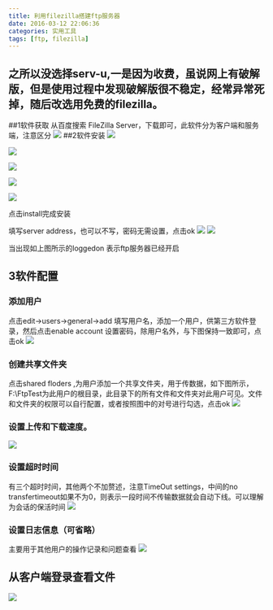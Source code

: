 ```yaml
---
title: 利用filezilla搭建ftp服务器
date: 2016-03-12 22:06:36
categories: 实用工具
tags: [ftp, filezilla]
---
```


之所以没选择serv-u,一是因为收费，虽说网上有破解版，但是使用过程中发现破解版很不稳定，经常异常死掉，随后改选用免费的filezilla。
------------
##1软件获取
从百度搜索 FileZilla Server，下载即可，此软件分为客户端和服务端，注意区分
![](http://images.royliu.me/ftp-server/1.jpg)
##2软件安装
![](http://images.royliu.me/ftp-server/2.jpg)

![](http://images.royliu.me/ftp-server/3.jpg)

![](http://images.royliu.me/ftp-server/4.jpg)

![](http://images.royliu.me/ftp-server/5.jpg)

![](http://images.royliu.me/ftp-server/6.jpg)

点击install完成安装

填写server address，也可以不写，密码无需设置，点击ok
![](http://images.royliu.me/ftp-server/7.jpg)
![](http://images.royliu.me/ftp-server/8.jpg)

当出现如上图所示的loggedon 表示ftp服务器已经开启


## 3软件配置
### 添加用户
点击edit->users->general->add 填写用户名，添加一个用户，供第三方软件登录，然后点击enable account 设置密码，除用户名外，与下图保持一致即可，点击ok
![](http://images.royliu.me/ftp-server/9.jpg)
### 创建共享文件夹
点击shared floders ,为用户添加一个共享文件夹，用于传数据，如下图所示，F:\FtpTest为此用户的根目录，此目录下的所有文件和文件夹对此用户可见。文件和文件夹的权限可以自行配置，或者按照图中的对号进行勾选，点击ok
![](http://images.royliu.me/ftp-server/10.jpg)
### 设置上传和下载速度。
![](http://images.royliu.me/ftp-server/11.jpg)
### 设置超时时间
有三个超时时间，其他两个不加赘述，注意TimeOut settings，中间的no transfertimeout如果不为0，则表示一段时间不传输数据就会自动下线。可以理解为会话的保活时间
![](http://images.royliu.me/ftp-server/12.jpg)
### 设置日志信息（可省略）
主要用于其他用户的操作记录和问题查看
![](http://images.royliu.me/ftp-server/13.jpg)

## 从客户端登录查看文件
![](http://images.royliu.me/ftp-server/14.jpg)